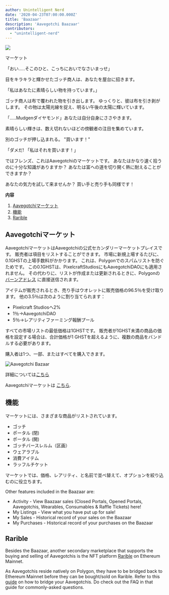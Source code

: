 ```yaml
---
author: Unintelligent Nerd
date: '2020-04-23T07:00:00.000Z'
title: 'Baazaar'
description: 'Aavegotchi Baazaar'
contributors:
  - "unintelligent-nerd"
---
```


<div class="headerImageContainer">
<img class="headerImage" src="/baazaar/baazaar.gif">
<p class="headerImageText">マーケット</p>
</div>

「おい.....そこのひと、こっちにおいでなさいまっせ」

目をキラキラと輝かせたゴッチ商人は、あなたを屋台に招きます。

「私はあなたに素晴らしい物を持っています。」

ゴッチ商人は布で覆われた物を引き出します。 ゆっくりと、彼は布を引き剥がします。 その物は太陽光線を捉え、明るい午後の太陽に輝いています。

「.....Mudgenダイヤモンド」あなたは自分自身にささやきます。

素晴らしい輝きは、数え切れないほどの傍観者の注目を集めています。

別のゴッチが押し込まれる。 "買います！"

「ダメだ! 「私はそれを買います！」

ではフレンズ、これはAavegotchiのマーケットです。 あなたはかなり速く拾うのに十分な知識がありますか？ あなたは富への道を切り開く熱に耐えることができますか？

あなたの気力を試して来ませんか？ 買い手と売り手も同様です！

<div class="contentsBox">

**内容**

<ol>
<li><a href=#aavegotchi-baazaar>Aavegotchiマーケット</a></li>
<li><a href=#features>機能</a></li>
<li><a href=#rarible>Rarible</a></li>
</ol>

</div>

## Aavegotchiマーケット

AavegotchiマーケットはAavegotchiの公式セカンダリーマーケットプレイスです。 販売者は項目をリストすることができます。 市場に新規上場するたびに、0.1GHSTの上場手数料がかかります。 これは、Polygonでのスパムリストを防ぐためです。 この0.1GHSTは、PixelcraftStudiosにもAavegotchiDAOにも適用されません。 その代わりに、リストが作成または更新されるときに、Polygonの[バーンアドレス](https://explorer-mainnet.maticvigil.com/address/0xFFfFfFffFFfffFFfFFfFFFFFffFFFffffFfFFFfF/tokens) に直接送信されます。

アイテムが販売されるとき、売り手はウオレットに販売価格の96.5％を受け取ります。 他の3.5％は次のように割り当てられます：
* Pixelcraft Studiosへ2%
* 1％→AavegotchiDAO
* 5％→レアリティファーミング報酬プール

すべての市場リストの最低価格は1GHSTです。 販売者が1GHST未満の商品の価格を設定する場合は、合計価格が1 GHSTを超えるように、複数の商品をバンドルする必要があります。

購入者は1つ、一部、またはすべてを購入できます。

<img class = "bodyImage" src = "/baazaar/baazaar.png" alt = "Aavegotchi Bazaar" />

詳細については[こちら](https://aavegotchi.medium.com/surprise-were-launching-an-aavegotchi-nft-marketplace-f8a388e89d7f)

Aavegotchiマーケットは [こちら](https://aavegotchi.com/baazaar).

## 機能
マーケットには、さまざまな商品がリストされています。

* ゴッチ
* ポータル (閉)
* ポータル (開)
* ゴッチバースレルム（区画）
* ウェアラブル
* 消費アイテム
* ラッフルチケット

マーケットでは、価格、レアリティ、と名前で並べ替えて、オプションを絞り込むのに役立ちます。

Other features included in the Baazaar are:

* Activity - View Baazaar sales (Closed Portals, Opened Portals, Aavegotchis, Wearables, Consumables & Raffle Tickets) here!
* My Listings - View what you have put up for sale!
* My Sales - Historical record of your sales on the Baazaar
* My Purchases - Historical record of your purchases on the Baazaar

## Rarible

Besides the Baazaar, another secondary marketplace that supports the buying and selling of Aavegotchis is the NFT platform [Rarible](https://rarible.com/) on Ethereum Mainnet.

As Aavegotchis reside natively on Polygon, they have to be bridged back to Ethereum Mainnet before they can be bought/sold on Rarible. Refer to this [guide](https://aavegotchi.medium.com/aavegotchis-are-bridging-to-ethereum-with-3x-rewards-for-trading-344432eded9f) on how to bridge your Aavegotchis. Do check out the FAQ in that guide for commonly-asked questions.